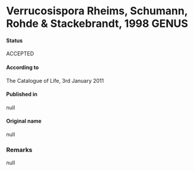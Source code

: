 # Verrucosispora Rheims, Schumann, Rohde & Stackebrandt, 1998 GENUS

#### Status
ACCEPTED

#### According to
The Catalogue of Life, 3rd January 2011

#### Published in
null

#### Original name
null

### Remarks
null